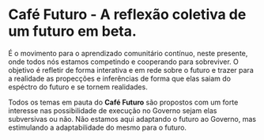 # Café Futuro - A reflexão coletiva de um futuro em beta.

É o movimento para o aprendizado comunitário contínuo, neste presente, onde todos 
nós estamos competindo e cooperando para sobreviver. O objetivo é refletir de forma
interativa e em rede sobre o futuro e trazer para a realidade as propecções
e inferências de forma que elas saiam do espéctro do futuro e se tornem realidades.

Todos os temas em pauta do **Café Futuro** são propostos com um forte interesse nas 
possibilidade de execução no Governo sejam elas subversivas ou não. Não estamos aqui
adaptando o futuro ao Governo, mas estimulando a adaptabilidade do mesmo para o futuro. 


